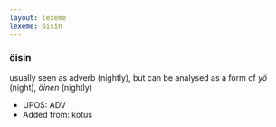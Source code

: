 ```yaml
---
layout: lexeme
lexeme: öisin
---
```


###  öisin

usually seen as adverb (nightly), but can be analysed as a form of *yö* (night), *öinen* (nightly)
* UPOS:  ADV
* Added from:  kotus

